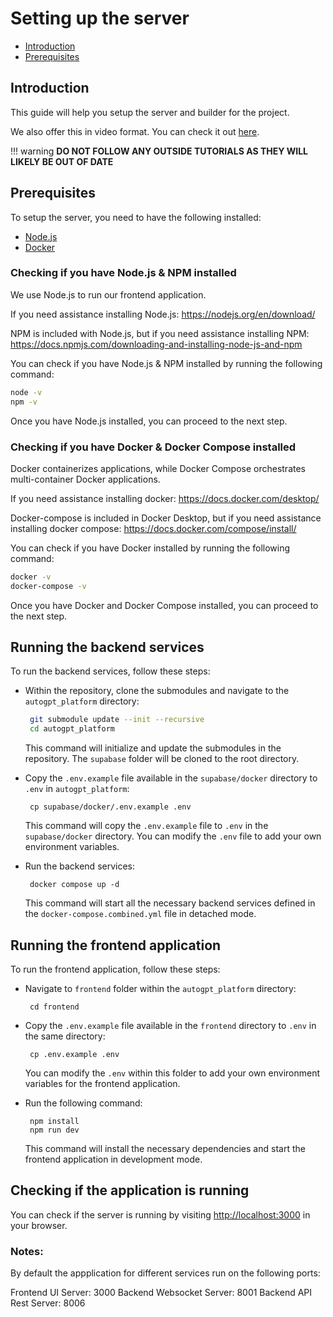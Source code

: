 # Setting up the server

- [Introduction](#introduction)
- [Prerequisites](#prerequisites)

## Introduction

This guide will help you setup the server and builder for the project.

<!-- The video is listed in the root Readme.md of the repo -->

We also offer this in video format. You can check it out [here](https://github.com/Significant-Gravitas/AutoGPT#how-to-get-started).

!!! warning
    **DO NOT FOLLOW ANY OUTSIDE TUTORIALS AS THEY WILL LIKELY BE OUT OF DATE**

## Prerequisites

To setup the server, you need to have the following installed:

- [Node.js](https://nodejs.org/en/)
- [Docker](https://docs.docker.com/get-docker/)

### Checking if you have Node.js & NPM installed

We use Node.js to run our frontend application.

If you need assistance installing Node.js:
https://nodejs.org/en/download/

NPM is included with Node.js, but if you need assistance installing NPM:
https://docs.npmjs.com/downloading-and-installing-node-js-and-npm

You can check if you have Node.js & NPM installed by running the following command:

```bash
node -v
npm -v
```

Once you have Node.js installed, you can proceed to the next step.

### Checking if you have Docker & Docker Compose installed

Docker containerizes applications, while Docker Compose orchestrates multi-container Docker applications.

If you need assistance installing docker:
https://docs.docker.com/desktop/

Docker-compose is included in Docker Desktop, but if you need assistance installing docker compose: 
https://docs.docker.com/compose/install/

You can check if you have Docker installed by running the following command:

```bash
docker -v
docker-compose -v
```

Once you have Docker and Docker Compose installed, you can proceed to the next step.

## Running the backend services

To run the backend services, follow these steps:

* Within the repository, clone the submodules and navigate to the `autogpt_platform` directory:
  ```bash
   git submodule update --init --recursive
   cd autogpt_platform
  ```
  This command will initialize and update the submodules in the repository. The `supabase` folder will be cloned to the root directory.

* Copy the `.env.example` file available in the `supabase/docker` directory to `.env` in `autogpt_platform`:
  ```
   cp supabase/docker/.env.example .env
  ```
  This command will copy the `.env.example` file to `.env` in the `supabase/docker` directory. You can modify the `.env` file to add your own environment variables.

* Run the backend services:
  ```
   docker compose up -d
  ```
  This command will start all the necessary backend services defined in the `docker-compose.combined.yml` file in detached mode.


## Running the frontend application

To run the frontend application, follow these steps:

* Navigate to `frontend` folder within the `autogpt_platform` directory:
  ```
   cd frontend
  ```

* Copy the `.env.example` file available in the `frontend` directory to `.env` in the same directory:
  ```
   cp .env.example .env
  ```
  You can modify the `.env` within this folder to add your own environment variables for the frontend application.

* Run the following command:
  ```
   npm install
   npm run dev
  ```
  This command will install the necessary dependencies and start the frontend application in development mode.

## Checking if the application is running

You can check if the server is running by visiting [http://localhost:3000](http://localhost:3000) in your browser.

### Notes: 
By default the appplication for different services run on the following ports: 

Frontend UI Server: 3000
Backend Websocket Server: 8001
Backend API Rest Server: 8006
